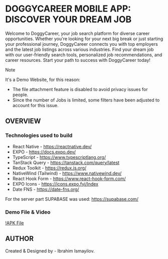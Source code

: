 # DOGGYCAREER MOBILE APP: DISCOVER YOUR DREAM JOB

Welcome to DoggyCareer, your job search platform for diverse career opportunities. Whether you're looking for your next big break or just starting your professional journey, DoggyCareer connects you with top employers and the latest job listings across various industries. Find your dream job with our user-friendly search tools, personalized job recommendations, and career resources. Start your path to success with DoggyCareer today!

> [!NOTE]
> It's a Demo Website, for this reason:
>
> - The file attachment feature is disabled to avoid privacy issues for people.
> - Since the number of Jobs is limited, some filters have been adjusted to account for this issue.

## OVERVIEW

### Technologies used to build

- React Native - https://reactnative.dev/
- EXPO - https://docs.expo.dev/
- TypeScript - https://www.typescriptlang.org/
- TanStack Query - https://tanstack.com/query/latest
- Redux Toolkit - https://redux.js.org/
- NativeWind (Tailwind) - https://www.nativewind.dev/
- React Hook Form - https://www.react-hook-form.com/
- EXPO Icons - https://icons.expo.fyi/Index
- Date FNS - https://date-fns.org/

For the server part SUPABASE was used: https://supabase.com/

### Demo File & Video

[!APK File](https://drive.google.com/file/d/18TSJ08ZUm_AA180Nge0Um4eNpPzvqBoZ/view?usp=sharing)

## AUTHOR

Created & Designed by - Ibrahim Ismayilov.
